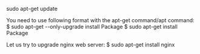 sudo apt-get update

You need to use following format with the apt-get command/apt command:
$ sudo apt-get --only-upgrade install Package
$ sudo apt-get install Package

Let us try to upgrade nginx web server:
$ sudo apt-get install nginx